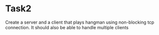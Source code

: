 # Task2
Create a server and a client that plays hangman using non-blocking tcp connection. It should also be able to handle multiple clients
